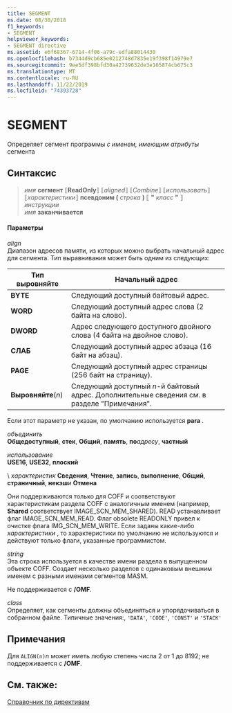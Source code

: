```yaml
---
title: SEGMENT
ms.date: 08/30/2018
f1_keywords:
- SEGMENT
helpviewer_keywords:
- SEGMENT directive
ms.assetid: e6f68367-6714-4f06-a79c-edfa88014430
ms.openlocfilehash: b7344d9cb685e0212748d7835e19f398f14979e7
ms.sourcegitcommit: 9ee5df398bfd30a42739632de3e165874cb675c3
ms.translationtype: MT
ms.contentlocale: ru-RU
ms.lasthandoff: 11/22/2019
ms.locfileid: "74393728"
---
```

# <a name="segment"></a>SEGMENT

Определяет сегмент программы *с именем, имеющим атрибуты* сегмента

## <a name="syntax"></a>Синтаксис

> *имя* **сегмент** ⟦**ReadOnly**⟧ ⟦*aligned*⟧ ⟦*Combine*⟧ ⟦*использовать*⟧ ⟦*характеристики*⟧ **псевдоним (** _строка_ **)** ⟦ __"__ *класс* __"__ ⟧ \
> *инструкции*\
> *имя* **заканчивается**

#### <a name="parameters"></a>Параметры

*align*<br/>
Диапазон адресов памяти, из которых можно выбрать начальный адрес для сегмента. Тип выравнивания может быть одним из следующих:

|Тип выровняйте|Начальный адрес|
|----------------|----------------------|
|**BYTE**|Следующий доступный байтовый адрес.|
|**WORD**|Следующий доступный адрес слова (2 байта на слово).|
|**DWORD**|Адрес следующего доступного двойного слова (4 байта на двойное слово).|
|**СЛАБ**|Следующий доступный адрес абзаца (16 байт на абзац).|
|**PAGE**|Следующий доступный адрес страницы (256 байт на страницу).|
|**Выровняйте**(*n*)|Следующий доступный *n*-й байтовый адрес. Дополнительные сведения см. в разделе "Примечания".|

Если этот параметр не указан, по умолчанию используется **para** .

*объединить*\
**Общедоступный**, **стек**, **Общий**, **память**, **по**<em>адресу</em>, **частный**

*использование*\
**USE16**, **USE32**, **плоский**

\ *характеристик*
**Сведения**, **Чтение**, **запись**, **выполнение**, **Общий**, **страничный**, **некэш**и **Отмена**

Они поддерживаются только для COFF и соответствуют характеристикам раздела COFF с аналогичным именем (например, **Shared** соответствует IMAGE_SCN_MEM_SHARED). READ устанавливает флаг IMAGE_SCN_MEM_READ. Флаг obsolete READONLY привел к очистке флага IMG_SCN_MEM_WRITE. Если заданы какие-либо *характеристики* , то характеристики по умолчанию не используются и действуют только флаги, указанные программистом.

_string_\
Эта строка используется в качестве имени раздела в выпущенном объекте COFF.  Создает несколько разделов с одинаковым внешним именем с разными именами сегментов MASM.

Не поддерживается с **/OMF**.

*class*\
Определяет, как сегменты должны объединяться и упорядочиваться в собранном файле. Типичные значения:, `'DATA'`, `'CODE'`, `'CONST'` и `'STACK'`

## <a name="remarks"></a>Примечания

Для `ALIGN(n)`*n* может иметь любую степень числа 2 от 1 до 8192; не поддерживается с **/OMF**.

## <a name="see-also"></a>См. также:

[Справочник по директивам](directives-reference.md)
